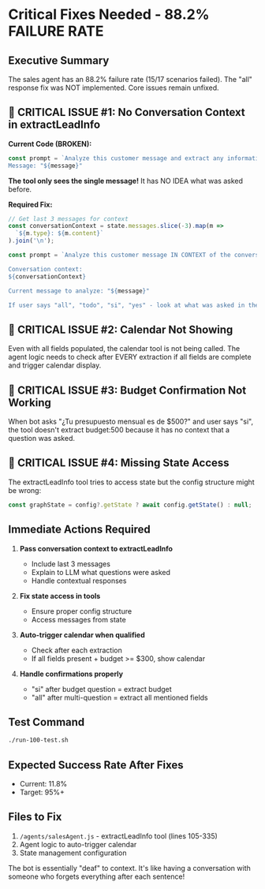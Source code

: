 # Critical Fixes Needed - 88.2% FAILURE RATE

## Executive Summary
The sales agent has an 88.2% failure rate (15/17 scenarios failed). The "all" response fix was NOT implemented. Core issues remain unfixed.

## 🚨 CRITICAL ISSUE #1: No Conversation Context in extractLeadInfo

**Current Code (BROKEN):**
```javascript
const prompt = `Analyze this customer message and extract any information provided:
Message: "${message}"
```

**The tool only sees the single message!** It has NO IDEA what was asked before.

**Required Fix:**
```javascript
// Get last 3 messages for context
const conversationContext = state.messages.slice(-3).map(m => 
  `${m.type}: ${m.content}`
).join('\n');

const prompt = `Analyze this customer message IN CONTEXT of the conversation:

Conversation context:
${conversationContext}

Current message to analyze: "${message}"

If user says "all", "todo", "si", "yes" - look at what was asked in the previous message!
```

## 🚨 CRITICAL ISSUE #2: Calendar Not Showing

Even with all fields populated, the calendar tool is not being called. The agent logic needs to check after EVERY extraction if all fields are complete and trigger calendar display.

## 🚨 CRITICAL ISSUE #3: Budget Confirmation Not Working

When bot asks "¿Tu presupuesto mensual es de $500?" and user says "si", the tool doesn't extract budget:500 because it has no context that a question was asked.

## 🚨 CRITICAL ISSUE #4: Missing State Access

The extractLeadInfo tool tries to access state but the config structure might be wrong:
```javascript
const graphState = config?.getState ? await config.getState() : null;
```

## Immediate Actions Required

1. **Pass conversation context to extractLeadInfo**
   - Include last 3 messages
   - Explain to LLM what questions were asked
   - Handle contextual responses

2. **Fix state access in tools**
   - Ensure proper config structure
   - Access messages from state

3. **Auto-trigger calendar when qualified**
   - Check after each extraction
   - If all fields present + budget >= $300, show calendar

4. **Handle confirmations properly**
   - "si" after budget question = extract budget
   - "all" after multi-question = extract all mentioned fields

## Test Command
```bash
./run-100-test.sh
```

## Expected Success Rate After Fixes
- Current: 11.8%
- Target: 95%+

## Files to Fix
1. `/agents/salesAgent.js` - extractLeadInfo tool (lines 105-335)
2. Agent logic to auto-trigger calendar
3. State management configuration

The bot is essentially "deaf" to context. It's like having a conversation with someone who forgets everything after each sentence!